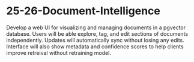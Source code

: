 # 25-26-Document-Intelligence
Develop a web UI for visualizing and managing documents in a pgvector database. Users will be able explore, tag, and edit sections of documents independently. Updates will automatically sync without losing any edits. Interface will also show metadata and confidence scores to help clients improve retreival without retraining model.
